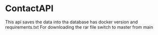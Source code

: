 # ContactAPI
This api saves the data into tha database has docker version and requirements.txt
For downloading the rar file switch to master from main
